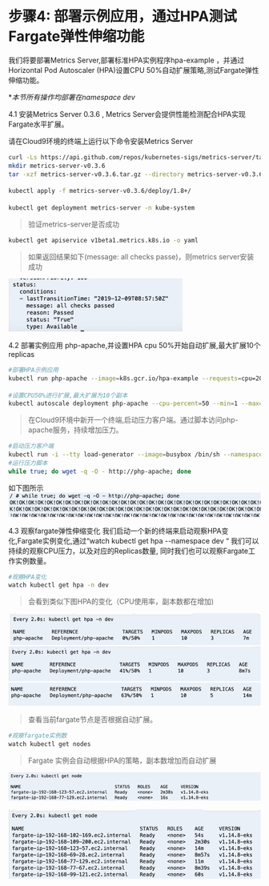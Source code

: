 #  步骤4: 部署示例应用，通过HPA测试Fargate弹性伸缩功能
我们将要部署Metrics Server,部署标准HPA实例程序hpa-example ，并通过Horizontal Pod Autoscaler (HPA)设置CPU 50%自动扩展策略,测试Fargate弹性伸缩功能。 

**本节所有操作均部署在namespace dev*

4.1 安装Metrics Server 0.3.6 , Metrics Server会提供性能检测配合HPA实现Fargate水平扩展。

请在Cloud9环境的终端上运行以下命令安装Metrics Server
```bash
curl -Ls https://api.github.com/repos/kubernetes-sigs/metrics-server/tarball/v0.3.6  -o metrics-server-v0.3.6.tar.gz
mkdir metrics-server-v0.3.6
tar -xzf metrics-server-v0.3.6.tar.gz --directory metrics-server-v0.3.6 --strip-components 1

kubectl apply -f metrics-server-v0.3.6/deploy/1.8+/

kubectl get deployment metrics-server -n kube-system

```
> 验证metrics-server是否成功

```bash
kubectl get apiservice v1beta1.metrics.k8s.io -o yaml
```

> 如果返回结果如下(message: all checks passe)，则metrics server安装成功

![](media/15764769332543/15764771434548.jpg)

4.2 部署实例应用 php-apache,并设置HPA cpu 50%开始自动扩展,最大扩展10个replicas

```bash
#部署HPA示例应用
kubectl run php-apache --image=k8s.gcr.io/hpa-example --requests=cpu=200m --expose --port=80 --namespace dev

#设置CPU50%进行扩展,最大扩展为10个副本
kubectl autoscale deployment php-apache --cpu-percent=50 --min=1 --max=10 --namespace dev
```

> 在Cloud9环境中新开一个终端,启动压力客户端。通过脚本访问php-apache服务，持续增加压力。

```bash
#启动压力客户端
kubectl run -i --tty load-generator --image=busybox /bin/sh --namespace dev
#运行压力脚本 
while true; do wget -q -O - http://php-apache; done
``` 
如下图所示
![](media/15764769332543/1576503695.png)



4.3 观察fargate弹性伸缩变化
我们启动一个新的终端来启动观察HPA变化,Fargate实例变化,通过“watch kubectl get hpa --namespace dev “ 我们可以持续的观察CPU压力，以及对应的Replicas数量, 同时我们也可以观察Fargate工作实例数量。

```bash
#观察HPA变化
watch kubectl get hpa -n dev
```

> 会看到类似下图HPA的变化（CPU使用率，副本数都在增加)

![](media/15764769332543/1576503810.png)
![](media/15764769332543/1576503840.png)
![](media/15764769332543/1576503883.png)




> 查看当前fargate节点是否根据自动扩展。

```bash
#观察fargate实例数
watch kubectl get nodes
```

> Fargate 实例会自动根据HPA的策略，副本数增加而自动扩展

![](media/15764769332543/1576503956.png)

![](media/15764769332543/1576503975.png)


